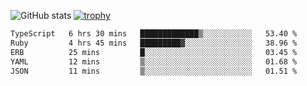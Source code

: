 ![GitHub stats](https://github-readme-stats.vercel.app/api?username=ksk001100&show_icons=true&theme=tokyonight)
[![trophy](https://github-profile-trophy.vercel.app/?username=ksk001100&theme=onedark)](https://github.com/ryo-ma/github-profile-trophy)

<!--START_SECTION:waka-->

```txt
TypeScript   6 hrs 30 mins   █████████████▒░░░░░░░░░░░   53.40 %
Ruby         4 hrs 45 mins   █████████▓░░░░░░░░░░░░░░░   38.96 %
ERB          25 mins         █░░░░░░░░░░░░░░░░░░░░░░░░   03.45 %
YAML         12 mins         ▒░░░░░░░░░░░░░░░░░░░░░░░░   01.68 %
JSON         11 mins         ▒░░░░░░░░░░░░░░░░░░░░░░░░   01.51 %
```

<!--END_SECTION:waka-->
